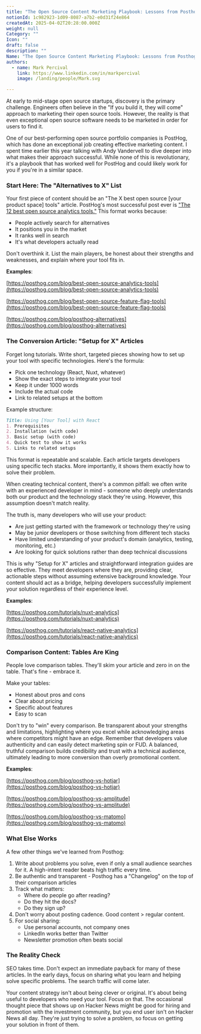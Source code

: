```yaml
---
title: "The Open Source Content Marketing Playbook: Lessons from Posthog"
notionId: 1c982923-1d09-8087-a7b2-e0d31f24e864
createdAt: 2025-04-02T20:28:00.000Z
weight: null
Category: ""
Icon: ""
draft: false
description: ""
Name: "The Open Source Content Marketing Playbook: Lessons from Posthog"
authors:
  - name: Mark Percival
    link: https://www.linkedin.com/in/markpercival
    image: /landing/people/Mark.svg

---
```



At early to mid-stage open source startups, discovery is the primary challenge. Engineers often believe in the "If you build it, they will come" approach to marketing their open source tools. However, the reality is that even exceptional open source software needs to be marketed in order for users to find it.


One of our best-performing open source portfolio companies is PostHog, which has done an exceptional job creating effective marketing content. I spent time earlier this year talking with Andy Vandervell to dive deeper into what makes their approach successful. While none of this is revolutionary, it's a playbook that has worked well for PostHog and could likely work for you if you're in a similar space.


### **Start Here: The "Alternatives to X" List**


Your first piece of content should be an "The X best open source [your product space] tools" article. PostHog's most successful post ever is ["The 12 best open source analytics tools."](https://posthog.com/blog/best-open-source-analytics-tools) This format works because:

- People actively search for alternatives
- It positions you in the market
- It ranks well in search
- It's what developers actually read

Don't overthink it. List the main players, be honest about their strengths and weaknesses, and explain where your tool fits in.


**Examples**:


[https://posthog.com/blog/best-open-source-analytics-tools](https://posthog.com/blog/best-open-source-analytics-tools)


[https://posthog.com/blog/best-open-source-feature-flag-tools](https://posthog.com/blog/best-open-source-feature-flag-tools)


[https://posthog.com/blog/posthog-alternatives](https://posthog.com/blog/posthog-alternatives)


### **The Conversion Article: "Setup for X" Articles**


Forget long tutorials. Write short, targeted pieces showing how to set up your tool with specific technologies. Here's the formula:

- Pick one technology (React, Nuxt, whatever)
- Show the exact steps to integrate your tool
- Keep it under 1000 words
- Include the actual code
- Link to related setups at the bottom

Example structure:


```markdown
Title: Using [Your Tool] with React
1. Prerequisites
2. Installation (with code)
3. Basic setup (with code)
4. Quick test to show it works
5. Links to related setups
```


This format is repeatable and scalable. Each article targets developers using specific tech stacks. More importantly, it shows them exactly how to solve their problem.


When creating technical content, there's a common pitfall: we often write with an experienced developer in mind - someone who deeply understands both our product and the technology stack they're using. However, this assumption doesn't match reality.


The truth is, many developers who will use your product:

- Are just getting started with the framework or technology they're using
- May be junior developers or those switching from different tech stacks
- Have limited understanding of your product's domain (analytics, testing, monitoring, etc.)
- Are looking for quick solutions rather than deep technical discussions

This is why "Setup for X" articles and straightforward integration guides are so effective. They meet developers where they are, providing clear, actionable steps without assuming extensive background knowledge. Your content should act as a bridge, helping developers successfully implement your solution regardless of their experience level.


**Examples**:


[https://posthog.com/tutorials/nuxt-analytics](https://posthog.com/tutorials/nuxt-analytics)


[https://posthog.com/tutorials/react-native-analytics](https://posthog.com/tutorials/react-native-analytics)


### **Comparison Content: Tables Are King**


People love comparison tables. They'll skim your article and zero in on the table. That's fine - embrace it.


Make your tables:

- Honest about pros and cons
- Clear about pricing
- Specific about features
- Easy to scan

Don't try to "win" every comparison. Be transparent about your strengths and limitations, highlighting where you excel while acknowledging areas where competitors might have an edge. Remember that developers value authenticity and can easily detect marketing spin or FUD. A balanced, truthful comparison builds credibility and trust with a technical audience, ultimately leading to more conversion than overly promotional content.


**Examples**:


[https://posthog.com/blog/posthog-vs-hotjar](https://posthog.com/blog/posthog-vs-hotjar)


[https://posthog.com/blog/posthog-vs-amplitude](https://posthog.com/blog/posthog-vs-amplitude)


[https://posthog.com/blog/posthog-vs-matomo](https://posthog.com/blog/posthog-vs-matomo)


### **What Else Works**


A few other things we've learned from Posthog:

1. Write about problems you solve, even if only a small audience searches for it. A high-intent reader beats high traffic every time.
2. Be authentic and transparent - Posthog has a "Changelog" on the top of their comparison articles
3. Track what matters:
    - Where do people go after reading?
    - Do they hit the docs?
    - Do they sign up?
4. Don't worry about posting cadence. Good content > regular content.
5. For social sharing:
    - Use personal accounts, not company ones
    - LinkedIn works better than Twitter
    - Newsletter promotion often beats social

### **The Reality Check**


SEO takes time. Don't expect an immediate payback for many of these articles. In the early days, focus on sharing what you learn and helping solve specific problems. The search traffic will come later.


Your content strategy isn't about being clever or original. It's about being useful to developers who need your tool. Focus on that. The occasional thought piece that shows up on Hacker News might be good for hiring and promotion with the investment community, but you end user isn't on Hacker News all day. They're just trying to solve a problem, so focus on getting your solution in front of them.

